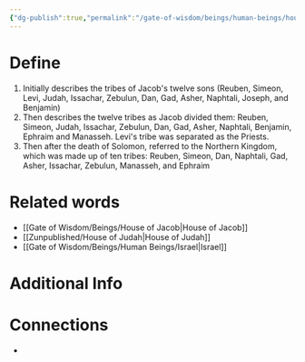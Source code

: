 ```yaml
---
{"dg-publish":true,"permalink":"/gate-of-wisdom/beings/human-beings/house-of-israel/","tags":["#GateWisdom","#HumanBeing"]}
---
```


# Define
1. Initially describes the tribes of Jacob's twelve sons (Reuben, Simeon, Levi, Judah, Issachar, Zebulun, Dan, Gad, Asher, Naphtali, Joseph, and Benjamin)
2. Then describes the twelve tribes as Jacob divided them: Reuben, Simeon, Judah, Issachar, Zebulun, Dan, Gad, Asher, Naphtali, Benjamin, Ephraim and Manasseh. Levi's tribe was separated as the Priests.
3. Then after the death of Solomon, referred to the Northern Kingdom, which was made up of ten tribes: Reuben, Simeon, Dan, Naphtali, Gad, Asher, Issachar, Zebulun, Manasseh, and Ephraim 

# Related words
- [[Gate of Wisdom/Beings/House of Jacob\|House of Jacob]]
- [[Zunpublished/House of Judah\|House of Judah]]
- [[Gate of Wisdom/Beings/Human Beings/Israel\|Israel]]

# Additional Info


# Connections
- 

